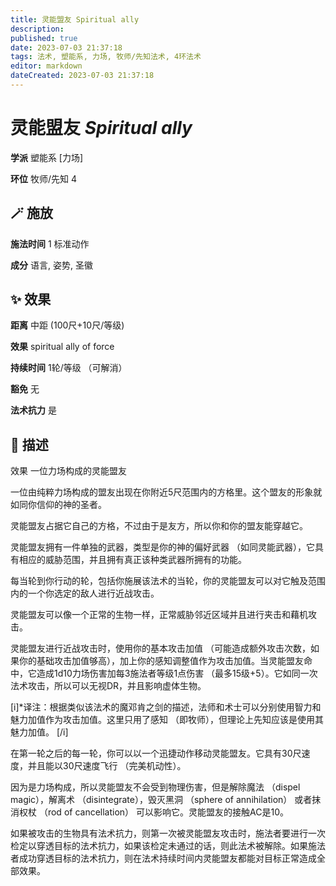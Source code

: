 ```yaml
---
title: 灵能盟友 Spiritual ally
description: 
published: true
date: 2023-07-03 21:37:18
tags: 法术, 塑能系, 力场, 牧师/先知法术, 4环法术
editor: markdown
dateCreated: 2023-07-03 21:37:18
---
```


# **灵能盟友** *Spiritual ally*

**学派** 塑能系 \[力场\] 

**环位** 牧师/先知 4

## 🪄 施放

**施法时间** 1 标准动作

**成分** 语言, 姿势, 圣徽

## ✨ 效果  

**距离** 中距 (100尺+10尺/等级) 

**效果** spiritual ally of force 

**持续时间** 1轮/等级 （可解消） 

**豁免** 无

**法术抗力** 是

## 📖 描述

效果              一位力场构成的灵能盟友

一位由纯粹力场构成的盟友出现在你附近5尺范围内的方格里。这个盟友的形象就如同你信仰的神的圣者。

灵能盟友占据它自己的方格，不过由于是友方，所以你和你的盟友能穿越它。

灵能盟友拥有一件单独的武器，类型是你的神的偏好武器 （如同灵能武器），它具有相应的威胁范围，并且拥有真正该种类武器所拥有的功能。

每当轮到你行动的轮，包括你施展该法术的当轮，你的灵能盟友可以对它触及范围内的一个你选定的敌人进行近战攻击。

灵能盟友可以像一个正常的生物一样，正常威胁邻近区域并且进行夹击和藉机攻击。

灵能盟友进行近战攻击时，使用你的基本攻击加值 （可能造成额外攻击次数，如果你的基础攻击加值够高），加上你的感知调整值作为攻击加值。当灵能盟友命中，它造成1d10力场伤害加每3施法者等级1点伤害 （最多15级+5）。它如同一次法术攻击，所以可以无视DR，并且影响虚体生物。

[i]*译注：根据类似该法术的魔邓肯之剑的描述，法师和术士可以分别使用智力和魅力加值作为攻击加值。这里只用了感知 （即牧师），但理论上先知应该是使用其魅力加值。 [/i]

在第一轮之后的每一轮，你可以以一个迅捷动作移动灵能盟友。它具有30尺速度，并且能以30尺速度飞行 （完美机动性）。

因为是力场构成，所以灵能盟友不会受到物理伤害，但是解除魔法 （dispel magic），解离术 （disintegrate），毁灭黑洞 （sphere of annihilation） 或者抹消权杖 （rod of cancellation） 可以影响它。灵能盟友的接触AC是10。

如果被攻击的生物具有法术抗力，则第一次被灵能盟友攻击时，施法者要进行一次检定以穿透目标的法术抗力，如果该检定未通过的话，则此法术被解除。如果施法者成功穿透目标的法术抗力，则在法术持续时间内灵能盟友都能对目标正常造成全部效果。
    